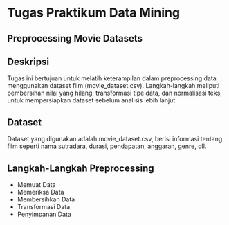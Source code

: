Tugas Praktikum Data Mining
==
Preprocessing Movie Datasets
--
Deskripsi
-
Tugas ini bertujuan untuk melatih keterampilan dalam preprocessing data menggunakan dataset film (movie_dataset.csv). Langkah-langkah meliputi pembersihan nilai yang hilang, transformasi tipe data, dan normalisasi teks, untuk mempersiapkan dataset sebelum analisis lebih lanjut.

Dataset
-
Dataset yang digunakan adalah movie_dataset.csv, berisi informasi tentang film seperti nama sutradara, durasi, pendapatan, anggaran, genre, dll.

Langkah-Langkah Preprocessing
-
- Memuat Data
- Memeriksa Data
- Membersihkan Data
- Transformasi Data
- Penyimpanan Data
